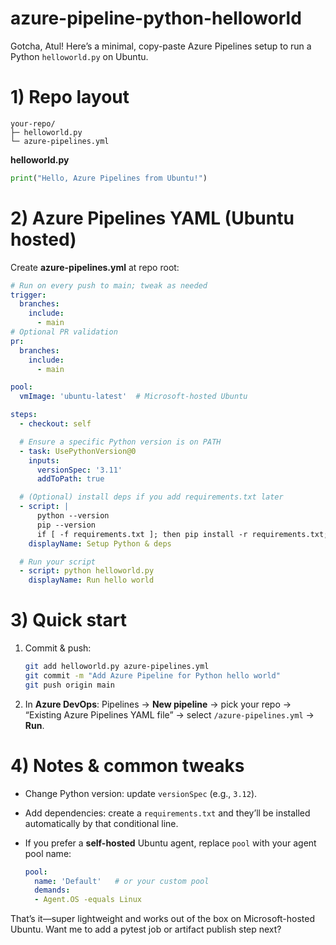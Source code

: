 # azure-pipeline-python-helloworld

Gotcha, Atul! Here’s a minimal, copy-paste Azure Pipelines setup to run a Python `helloworld.py` on Ubuntu.

# 1) Repo layout

```
your-repo/
├─ helloworld.py
└─ azure-pipelines.yml
```

**helloworld.py**

```python
print("Hello, Azure Pipelines from Ubuntu!")
```

# 2) Azure Pipelines YAML (Ubuntu hosted)

Create **azure-pipelines.yml** at repo root:

```yaml
# Run on every push to main; tweak as needed
trigger:
  branches:
    include:
      - main
# Optional PR validation
pr:
  branches:
    include:
      - main

pool:
  vmImage: 'ubuntu-latest'  # Microsoft-hosted Ubuntu

steps:
  - checkout: self

  # Ensure a specific Python version is on PATH
  - task: UsePythonVersion@0
    inputs:
      versionSpec: '3.11'
      addToPath: true

  # (Optional) install deps if you add requirements.txt later
  - script: |
      python --version
      pip --version
      if [ -f requirements.txt ]; then pip install -r requirements.txt; fi
    displayName: Setup Python & deps

  # Run your script
  - script: python helloworld.py
    displayName: Run hello world
```

# 3) Quick start

1. Commit & push:

   ```bash
   git add helloworld.py azure-pipelines.yml
   git commit -m "Add Azure Pipeline for Python hello world"
   git push origin main
   ```
2. In **Azure DevOps**: Pipelines → **New pipeline** → pick your repo → “Existing Azure Pipelines YAML file” → select `/azure-pipelines.yml` → **Run**.

# 4) Notes & common tweaks

* Change Python version: update `versionSpec` (e.g., `3.12`).
* Add dependencies: create a `requirements.txt` and they’ll be installed automatically by that conditional line.
* If you prefer a **self-hosted** Ubuntu agent, replace `pool` with your agent pool name:

  ```yaml
  pool:
    name: 'Default'   # or your custom pool
    demands:
    - Agent.OS -equals Linux
  ```

That’s it—super lightweight and works out of the box on Microsoft-hosted Ubuntu. Want me to add a pytest job or artifact publish step next?
